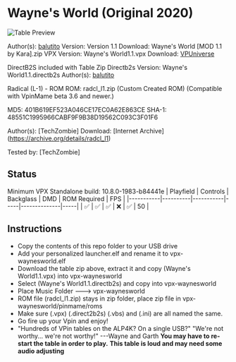 # Wayne's World (Original 2020)

![Table Preview](https://vpuniverse.com/screenshots/monthly_2021_04/720-334x600.png.c9054c77d1fdff0f049cc1f5fe034dd6.png)

Author(s): [balutito](https://vpuniverse.com/profile/36070-balutito/)
Version: Version 1.1
Download: Wayne's World [MOD 1.1 by Kara].zip
VPX Version: Wayne's World1.1.vpx
Download:  [VPUniverse](https://vpuniverse.com/files/file/5997-wayne%e2%80%99s-world/)

DirectB2S included with Table Zip
Directb2s Version: Wayne's World1.1.directb2s
Author(s): [balutito](https://vpuniverse.com/profile/36070-balutito/) 

Radical (L-1) - ROM 
ROM: radcl_l1.zip (Custom Created ROM) (Compatible with VpinMame beta 3.6 and newer.)

MD5: 401B619EF523A046CE17EC0A62E863CE
SHA-1: 48551C1995966CABF9F9B38D19562C093C3F01F6

Author(s): [TechZombie]
Download:  [Internet Archive] (https://archive.org/details/radcl_l1)

Tested by:
[TechZombie]

## Status 

Minimum VPX Standalone build: 10.8.0-1983-b84441e
| Playfield | Controls | Backglass | DMD | ROM Required | FPS | 
|-----------|----------|-----------|-----|--------------|-----|
| :white_check_mark: | :white_check_mark: | :white_check_mark: | :x: | :white_check_mark: | 50 |

## Instructions

- Copy the contents of this repo folder to your USB drive
- Add your personalized launcher.elf and rename it to vpx-waynesworld.elf
- Download the table zip above, extract it and copy (Wayne's World1.1.vpx) into vpx-waynesworld
- Select (Wayne's World1.1.directb2s) and copy into vpx-waynesworld
- Place Music Folder ---> vpx-waynesworld
- ROM file (radcl_l1.zip) stays in zip folder, place zip file in vpx-waynesworld/pinmame/roms
- Make sure (.vpx) (.direct2b2s) (.vbs) and (.ini) are all named the same. 
- Go fire up your Vpin and enjoy!
- "Hundreds of VPin tables on the ALP4K? On a single USB?"  "We're not worthy... we're not worthy!" ---Wayne and Garth
**You may have to re-start the table in order to play.**
**This table is loud and may need some audio adjusting**